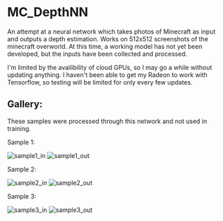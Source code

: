 # MC_DepthNN
An attempt at a neural network which takes photos of Minecraft as input and outputs a depth estimation. Works on 512x512 screenshots of the minecraft overworld. At this time, a working model has not yet been developed, but the inputs have been collected and processed. 

I'm limited by the availibility of cloud GPUs, so I may go a while without updating anything. I haven't been able to get my Radeon to work with Tensorflow, so testing will be limited for only every few updates.

## Gallery:

These samples were processed through this network and not used in training.



Sample 1:

![sample1_in](https://user-images.githubusercontent.com/16968917/158920679-a440ac8a-796c-4a47-b5aa-52e5bd87d73f.png)
![sample1_out](https://user-images.githubusercontent.com/16968917/158920400-f3b81274-c950-4069-b77a-6ea7908970d6.png)



Sample 2:

![sample2_in](https://user-images.githubusercontent.com/16968917/158920686-ff86b890-a061-4200-8b98-df1b471cff88.png)
![sample2_out](https://user-images.githubusercontent.com/16968917/158920409-fbd7b59f-de43-45e1-a5ed-bb2a61539f7a.png)



Sample 3:

![sample3_in](https://user-images.githubusercontent.com/16968917/158920689-d04279ed-ae8c-4986-bc69-2a6b523da6af.png)
![sample3_out](https://user-images.githubusercontent.com/16968917/158920417-a8b0f350-1c99-4803-abb8-905c440e4d58.png)
